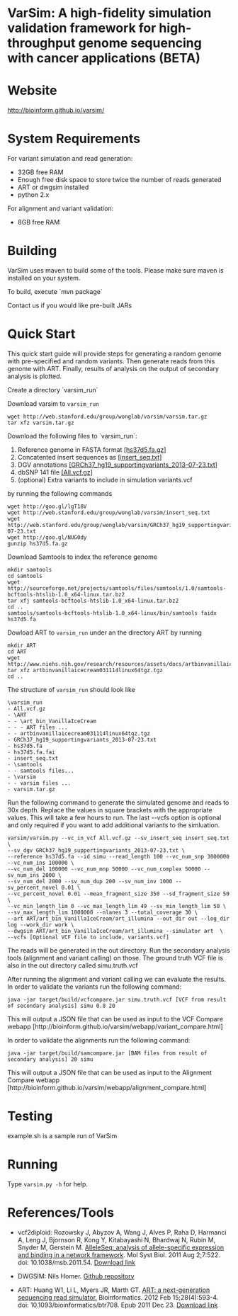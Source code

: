 VarSim: A high-fidelity simulation validation framework for high-throughput genome sequencing with cancer applications (BETA)
===================
# Website
http://bioinform.github.io/varsim/

# System Requirements
<p>
For variant simulation and read generation:
<ul>
<li>32GB free RAM</li>
<li>Enough free disk space to store twice the number of reads generated</li>
<li>ART or dwgsim installed</li>
<li>python 2.x</li>
</ul>
</p>
<p>
For alignment and variant validation:
<ul>
<li>8GB free RAM</li>
</ul>
</p>

# Building
<p>VarSim uses maven to build some of the tools. Please make sure maven is installed on your system.</p>

<p>To build, execute `mvn package`</p>

<p>Contact us if you would like pre-built JARs</p>

# Quick Start
<p>
This quick start guide will provide steps for generating a random genome with pre-specified and random variants. Then generate reads from this genome with ART. Finally, results of analysis on the output of secondary analysis is plotted.  
</p>

<p>
Create a directory `varsim_run`
</p>

Download varsim to `varsim_run`

```
wget http://web.stanford.edu/group/wonglab/varsim/varsim.tar.gz
tar xfz varsim.tar.gz 
```

<p>
Download the following files to `varsim_run`:
<ol>
<li>Reference genome in FASTA format <a href='http://goo.gl/lgT18V'>[hs37d5.fa.gz]</a></li>
<li>Concatented insert sequences as <a href='http://web.stanford.edu/group/wonglab/varsim/insert_seq.txt'>[insert_seq.txt]</a></li>
<li>DGV annotations <a href='http://web.stanford.edu/group/wonglab/varsim/GRCh37_hg19_supportingvariants_2013-07-23.txt'>[GRCh37_hg19_supportingvariants_2013-07-23.txt]</a></li>
<li>dbSNP 141 file <a href='http://goo.gl/NUG0dy'>[All.vcf.gz]</a></li>
<li>(optional) Extra variants to include in simulation variants.vcf</li>
</ol>
</p>

by running the following commands

```
wget http://goo.gl/lgT18V
wget http://web.stanford.edu/group/wonglab/varsim/insert_seq.txt
wget http://web.stanford.edu/group/wonglab/varsim/GRCh37_hg19_supportingvariants_2013-07-23.txt
wget http://goo.gl/NUG0dy
gunzip hs37d5.fa.gz
```

Download Samtools to index the reference genome

```
mkdir samtools
cd samtools
wget http://sourceforge.net/projects/samtools/files/samtools/1.0/samtools-bcftools-htslib-1.0_x64-linux.tar.bz2
tar xfj samtools-bcftools-htslib-1.0_x64-linux.tar.bz2
cd ..
samtools/samtools-bcftools-htslib-1.0_x64-linux/bin/samtools faidx hs37d5.fa
```

Dowload ART to `varsim_run` under an the directory ART by running

```
mkdir ART
cd ART
wget http://www.niehs.nih.gov/research/resources/assets/docs/artbinvanillaicecream031114linux64tgz.tgz
tar xfz artbinvanillaicecream031114linux64tgz.tgz
cd ..
```

The structure of `varsim_run` should look like

```
\varsim_run
- All.vcf.gz  
- \ART  
- - \art_bin_VanillaIceCream  
- - - ART files ...
- - artbinvanillaicecream031114linux64tgz.tgz
- GRCh37_hg19_supportingvariants_2013-07-23.txt	
- hs37d5.fa  
- hs37d5.fa.fai  
- insert_seq.txt  
- \samtools  
- - samtools files...
- \varsim  
- - varsim files ...
- varsim.tar.gz
```

<p>
Run the following command to generate the simulated genome and reads to 30x depth. Replace the values in square brackets with the appropriate values. This will take a few hours to run. The last --vcfs option is optional and only required if you want to add additional variants to the simluation. 
</p>

```
varsim/varsim.py --vc_in_vcf All.vcf.gz --sv_insert_seq insert_seq.txt \
--sv_dgv GRCh37_hg19_supportingvariants_2013-07-23.txt \
--reference hs37d5.fa --id simu --read_length 100 --vc_num_snp 3000000 --vc_num_ins 100000 \
--vc_num_del 100000 --vc_num_mnp 50000 --vc_num_complex 50000 --sv_num_ins 2000 \
--sv_num_del 2000 --sv_num_dup 200 --sv_num_inv 1000 --sv_percent_novel 0.01 \
--vc_percent_novel 0.01 --mean_fragment_size 350 --sd_fragment_size 50 \
--vc_min_length_lim 0 --vc_max_length_lim 49 --sv_min_length_lim 50 \
--sv_max_length_lim 1000000 --nlanes 3 --total_coverage 30 \
--art ART/art_bin_VanillaIceCream/art_illumina --out_dir out --log_dir log --work_dir work \
--dwgsim ART/art_bin_VanillaIceCream/art_illumina --simulator art  \
--vcfs [Optional VCF file to include, variants.vcf]
```

<p>
The reads will be generated in the out directory.  Run the secondary analysis tools (alignment and variant calling) on those.
The ground truth VCF file is also in the out directory called simu.truth.vcf 
</p>

<p>
After running the alignment and variant calling we can evaluate the results. In order to validate the variants run the following command:
</p>

```
java -jar target/build/vcfcompare.jar simu.truth.vcf [VCF from result of secondary analysis] simu 0.8 20
```

<p>
This will output a JSON file that can be used as input to the VCF Compare webapp [http://bioinform.github.io/varsim/webapp/variant_compare.html]
</p>

<p>
In order to validate the alignments run the following command:
</p>

```
java -jar target/build/samcompare.jar [BAM files from result of secondary analysis] 20 simu
```

<p>
This will output a JSON file that can be used as input to the Alignment Compare webapp [http://bioinform.github.io/varsim/webapp/alignment_compare.html]
</p>

# Testing
<p>example.sh is a sample run of VarSim</p>

# Running
Type `varsim.py -h` for help.

# References/Tools

* vcf2diploid: Rozowsky J, Abyzov A, Wang J, Alves P, Raha D, Harmanci A, Leng J, Bjornson R, Kong Y, Kitabayashi N, Bhardwaj N, Rubin M, Snyder M, Gerstein M. <a href="http://msb.embopress.org/content/7/1/522">AlleleSeq: analysis of allele-specific expression and binding in a network framework</a>. Mol Syst Biol. 2011 Aug 2;7:522. doi: 10.1038/msb.2011.54. <a href="http://alleleseq.gersteinlab.org/tools.html">Download link</a>

* DWGSIM: Nils Homer. <a href="https://github.com/nh13/DWGSIM">Github repository</a>

* ART: Huang W1, Li L, Myers JR, Marth GT. <a href="http://www.ncbi.nlm.nih.gov/pubmed/22199392">ART: a next-generation sequencing read simulator.</a> Bioinformatics. 2012 Feb 15;28(4):593-4. doi: 10.1093/bioinformatics/btr708. Epub 2011 Dec 23. <a href="http://www.niehs.nih.gov/research/resources/software/biostatistics/art/">Download link</a>
